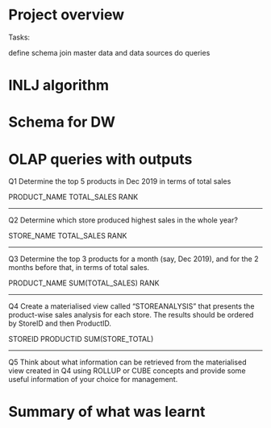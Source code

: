 # Project overview

Tasks:

define schema
join master data and data sources
do queries

# INLJ algorithm

# Schema for DW

# OLAP queries with outputs

Q1 Determine the top 5 products in Dec 2019 in terms of total sales

PRODUCT_NAME TOTAL_SALES RANK 
------------ ----------- ----

Q2 Determine which store produced highest sales in the whole year?

STORE_NAME TOTAL_SALES RANK 
---------- ---------------- ----

Q3 Determine the top 3 products for a month (say, Dec 2019), and 
for the 2 months before that, in terms of total sales.

PRODUCT_NAME SUM(TOTAL_SALES) RANK 
------------- ---------------- ----

Q4 Create a materialised view called “STOREANALYSIS” that presents 
the product-wise sales analysis for each store. The results should be ordered 
by StoreID and then ProductID.

STOREID PRODUCTID SUM(STORE_TOTAL) 
-------- ---------- ----------------

Q5 Think about what information can be retrieved from the materialised view
created in Q4 using ROLLUP or CUBE concepts and provide some useful information
of your choice for management.

# Summary of what was learnt